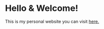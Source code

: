 # Hello & Welcome!
This is my personal website you can visit [here.](https://boilerplate.maxwastak3n.repl.co/)
